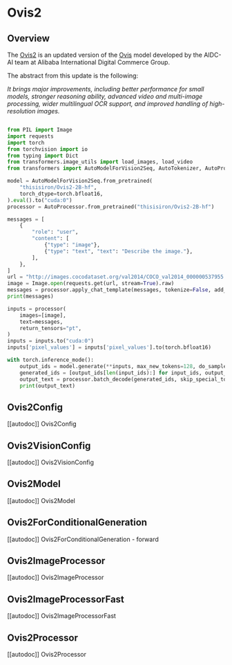 # Ovis2

## Overview

The [Ovis2](https://github.com/AIDC-AI/Ovis) is an updated version of the [Ovis](https://arxiv.org/abs/2405.20797) model developed by the AIDC-AI team at Alibaba International Digital Commerce Group. 

The abstract from this update is the following:

*It brings major improvements, including better performance for small models, stronger reasoning ability, advanced video and multi-image processing, wider multilingual OCR support, and improved handling of high-resolution images.*


```python

from PIL import Image
import requests
import torch
from torchvision import io
from typing import Dict
from transformers.image_utils import load_images, load_video
from transformers import AutoModelForVision2Seq, AutoTokenizer, AutoProcessor

model = AutoModelForVision2Seq.from_pretrained(
    "thisisiron/Ovis2-2B-hf",
    torch_dtype=torch.bfloat16,
).eval().to("cuda:0")
processor = AutoProcessor.from_pretrained("thisisiron/Ovis2-2B-hf")

messages = [
    {
        "role": "user",
        "content": [
            {"type": "image"},
            {"type": "text", "text": "Describe the image."},
        ],
    },
]
url = "http://images.cocodataset.org/val2014/COCO_val2014_000000537955.jpg"
image = Image.open(requests.get(url, stream=True).raw)
messages = processor.apply_chat_template(messages, tokenize=False, add_generation_prompt=True)
print(messages)

inputs = processor(
    images=[image],
    text=messages,
    return_tensors="pt",
)
inputs = inputs.to("cuda:0")
inputs['pixel_values'] = inputs['pixel_values'].to(torch.bfloat16)

with torch.inference_mode():
    output_ids = model.generate(**inputs, max_new_tokens=128, do_sample=False)
    generated_ids = [output_ids[len(input_ids):] for input_ids, output_ids in zip(inputs.input_ids, output_ids)]
    output_text = processor.batch_decode(generated_ids, skip_special_tokens=True)
    print(output_text)
```

## Ovis2Config

[[autodoc]] Ovis2Config

## Ovis2VisionConfig

[[autodoc]] Ovis2VisionConfig

## Ovis2Model

[[autodoc]] Ovis2Model

## Ovis2ForConditionalGeneration

[[autodoc]] Ovis2ForConditionalGeneration
    - forward

## Ovis2ImageProcessor

[[autodoc]] Ovis2ImageProcessor

## Ovis2ImageProcessorFast

[[autodoc]] Ovis2ImageProcessorFast

## Ovis2Processor

[[autodoc]] Ovis2Processor
